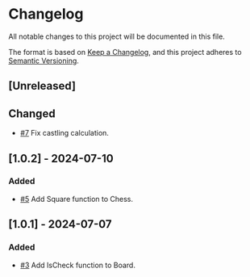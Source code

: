 # Changelog

All notable changes to this project will be documented in this file.

The format is based on [Keep a Changelog](https://keepachangelog.com/en/1.1.0/),
and this project adheres to [Semantic Versioning](https://semver.org/spec/v2.0.0.html).

## [Unreleased]

## Changed

- [#7](https://github.com/RchrdHndrcks/gochess/pull/7) Fix castling calculation.

## [1.0.2] - 2024-07-10

### Added

- [#5](https://github.com/RchrdHndrcks/gochess/pull/5) Add Square function to Chess.

## [1.0.1] - 2024-07-07

### Added

- [#3](https://github.com/RchrdHndrcks/gochess/pull/3) Add IsCheck function to Board.